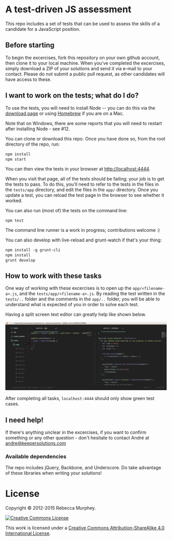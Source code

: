 # A test-driven JS assessment

This repo includes a set of tests that can be used to assess the skills of
a candidate for a JavaScript position.

## Before starting

To begin the excercises, fork this repository on your own github account, then clone it to your local machine. When you've completed the excercises, simply download a ZIP of your solutions and send it via e-mail to your contact. Please do _not_ submit a public pull request, as other candidates will have access to these.

## I want to work on the tests; what do I do?
To use the tests, you will need to install Node -- you can do this via the
[download page](https://nodejs.org/download/) or using
[Homebrew](http://mxcl.github.com/homebrew/) if you are on a Mac.

Note that on Windows, there are some reports that you will need to restart
after installing Node - see #12.

You can clone or download this repo. Once you have done so, from the root
directory of the repo, run:

    npm install
    npm start

You can then view the tests in your browser at
[http://localhost:4444](http://localhost:4444).

When you visit that page, all of the tests should be failing; your job is to
get the tests to pass. To do this, you'll need to refer to the tests in the
files in the `tests/app` directory, and edit the files in the `app/` directory.
Once you update a test, you can reload the test page in the browser to see
whether it worked.

You can also run (most of) the tests on the command line:

    npm test

The command line runner is a work in progress; contributions welcome :)

You can also develop with live-reload and grunt-watch if that's your thing:

    npm install -g grunt-cli
    npm install
    grunt develop

## How to work with these tasks

One way of working with these excercises is to open up the `app/<filename-a>.js`, and the `tests/app/<filename-a>.js`. By reading the test written in the `tests/..` folder and the comments in the `app/..` folder, you will be able to understand what is expected of you in order to solve each test.

Having a split screen text editor can greatly help like shown below.

![Workflow screenshot](working-on-excercise.png)

After completing all tasks, `localhost:4444` should only show green test cases.

## I need help!

If there's anything unclear in the excercises, if you want to confirm something or any other question - don't hesitate to contact André at andre@keepersolutions.com

### Available dependencies

The repo includes jQuery, Backbone, and Underscore. Do take advantage of these
libraries when writing your solutions!

# License

Copyright &copy; 2012-2015 Rebecca Murphey.

<a rel="license" href="http://creativecommons.org/licenses/by-sa/4.0/"><img alt="Creative Commons License" style="border-width:0" src="https://i.creativecommons.org/l/by-sa/4.0/88x31.png" /></a>

This work is licensed under a <a rel="license" href="http://creativecommons.org/licenses/by-sa/4.0/">Creative Commons Attribution-ShareAlike 4.0 International License</a>.
